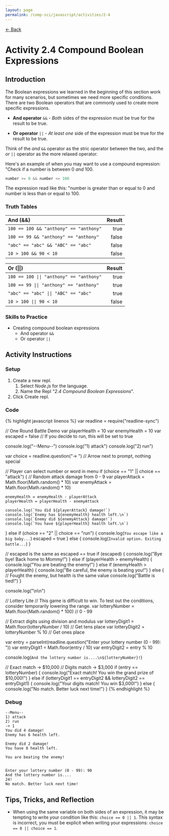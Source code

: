 ```yaml
---
layout: page
permalink: /comp-sci/javascript/activities/2-4
---
```


[← Back](../)

# Activity 2.4 Compound Boolean Expressions

## Introduction

The Boolean expressions we learned in the beginning of this section work for many scenarios, but sometimes we need more specific conditions. There are two Boolean operators that are commonly used to create more specific expressions.

- **And operator** `&&` - *Both* sides of the expression must be true for the result to be true.

- **Or operator** `||` - *At least one* side of the expression must be true for the result to be true.

Think of the *and* `&&` operator as the stric operator between the two, and the *or* `||` operator as the more relaxed operator.

Here's an example of when you may want to use a compound expression: "Check if a number is between 0 *and* 100.

```js
number >= 0 && number <= 100 
```

The expression read like this: "number is greater than or equal to 0 and number is less than or equal to 100.

### Truth Tables

|   **And (&&)** |   **Result**  |
| :---------------------------------------- | --------: |
|   `100 == 100 && "anthony" == "anthony"`  |   true    |
|   `100 == 99 && "anthony" == "anthony"`   |   false   |
|   `"abc" == "abc" && "ABC" == "abc"`      |   false   |
|   `10 > 100 && 90 < 10`                   |   false   |

|   **Or (\|\|)**                           |   **Result**  |
| :---------------------------------------- | ------------: |
|   `100 == 100 \|\| "anthony" == "anthony"`  |   true        |
|   `100 == 99 \|\| "anthony" == "anthony"`   |   true        |
|   `"abc" == "abc" \|\| "ABC" == "abc"`      |   true        |
|   `10 > 100 \|\| 90 < 10`                   |   false       |

### Skills to Practice

- Creating compound boolean expressions
    - And operator `&&`
    - Or operator `||`

## Activity Instructions

### Setup

1. Create a new repl.
    1. Select *Node.js* for the language.
    2. Name the Repl "*2.4 Compound Boolean Expressions*".
2. Click Create repl.

### Code

{% highlight javascript linenos %}
var readline = require("readline-sync")

// One Round Battle Demo
var playerHealth = 10
var enemyHealth = 10
var escaped = false // If you decide to run, this will be set to true

console.log("--Menu--")
console.log("1) attack")
console.log("2) run")

var choice = readline.question("-> ") // Arrow next to prompt, nothing special

// Player can select number or word in menu
if (choice == "1" || choice == "attack") {
    // Random attack damage from 0 - 9
    var playerAttack = Math.floor(Math.random() * 10)
    var enemyAttack = Math.floor(Math.random() * 10)
    
    enemyHealth = enemyHealth - playerAttack
    playerHealth = playerHealth - enemyAttack

    console.log(`You did ${playerAttack} damage!`)
    console.log(`Enemy has ${enemyHealth} health left.\n`)
    console.log(`Enemy did ${enemyAttack} damage!`)
    console.log(`You have ${playerHealth} health left.\n`)
}
else if (choice == "2" || choice == "run") {
    console.log(`You escape like a big baby...`)
    escaped = true
}
else {
    console.log(`Invalid option. Exiting battle...`)
}

// escaped is the same as escaped == true
if (escaped) {
    console.log("Bye bye! Back home to Mommy!")
}
else if (playerHealth > enemyHealth) {
    console.log("You are beating the enemy!")
}
else if (enemyHealth > playerHealth) {
    console.log("Be careful, the enemy is beating you!")
}
else { // Fought the enemy, but health is the same value
    console.log("Battle is tied!")
}


console.log("\n\n")


// Lottery Lite
// This game is difficult to win. To test out the conditions, consider temporarily lowering the range.
var lotteryNumber = Math.floor(Math.random() * 100) // 0 - 99

// Extract digits using division and modulus
var lotteryDigit1 = Math.floor(lotteryNumber / 10) // Get tens place
var lotteryDigit2 = lotteryNumber % 10 // Get ones place

var entry = parseInt(readline.question("Enter your lottery number (0 - 99): "))
var entryDigit1 = Math.floor(entry / 10)
var entryDigit2 = entry % 10


console.log(`And the lottery number is....\n${lotteryNumber}!`)

// Exact match -> $10,000
// Digits match -> $3,000
if (entry == lotteryNumber) {
  console.log("Exact match! You win the grand prize of $10,000!")
}
else if (lotteryDigit1 == entryDigit2 && lotteryDigit2 == entryDigit1) {
  console.log("Your digits match! You win $3,000!")
}
else {
  console.log("No match. Better luck next time!")
}
{% endhighlight %}

### Debug

```
--Menu--
1) attack
2) run
-> 1
You did 4 damage!
Enemy has 6 health left.

Enemy did 2 damage!
You have 8 health left.

You are beating the enemy!


Enter your lottery number (0 - 99): 90
And the lottery number is....
24!
No match. Better luck next time!
```

## Tips, Tricks, and Reflection

- When using the same variable on both sides of an expression, it may be tempting to write your condition like this: `choice == 0 || 1`. This syntax is incorrect, you must be explicit when writing your expressions: `choice == 0 || choice == 1`.